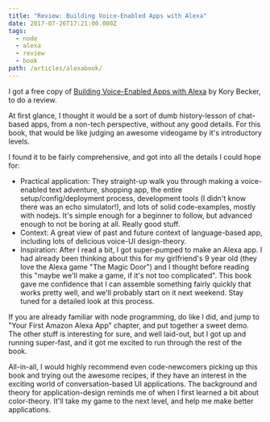 ```yaml
---
title: "Review: Building Voice-Enabled Apps with Alexa"
date: 2017-07-26T17:21:00.000Z
tags:
  - node
  - alexa
  - review
  - book
path: /articles/alexabook/
---
```


I got a free copy of [Building Voice-Enabled Apps with Alexa](http://bit.ly/2vgm2mV) by Kory Becker, to do a review.

At first glance, I thought it would be a sort of dumb history-lesson of chat-based apps, from a non-tech perspective, without any good details.  For this book, that would be like judging an awesome videogame by it's introductory levels.

I found it to be fairly comprehensive, and got into all the details I could hope for:

* Practical application: They straight-up walk you through making a voice-enabled text adventure, shopping app, the entire setup/config/deployment process, development tools (I didn't know there was an echo simulator!), and lots of solid code-examples, mostly with nodejs. It's simple enough for a beginner to follow, but advanced enough to not be boring at all. Really good stuff.
* Context: A great view of past and future context of language-based app, including lots of delicious voice-UI design-theory.
* Inspiration: After I read a bit, I got super-pumped to make an Alexa app. I had already been thinking about this for my girlfriend's 9 year old (they love the Alexa game "The Magic Door") and I thought before reading this "maybe we'll make a game, if it's not too complicated". This book gave me confidence that I can assemble something fairly quickly that works pretty well, and we'll probably start on it next weekend. Stay tuned for a detailed look at this process.

If you are already familiar with node programming, do like I did, and jump to "Your First Amazon Alexa App" chapter, and put together a sweet demo. The other stuff is interesting for sure, and well laid-out, but I got up and running super-fast, and it got me excited to run through the rest of the book.

All-in-all, I would highly recommend even code-newcomers picking up this book and trying out the awesome recipes, if they have an interest in the exciting world of conversation-based UI applications. The background and theory for application-design reminds me of when I first learned a bit about color-theory. It'll take my game to the next level, and help me make better applications.